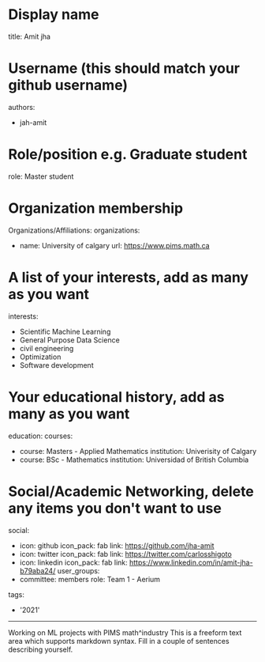 # Display name
title: Amit jha

# Username (this should match your github username)
authors:
- jah-amit

# Role/position e.g. Graduate student
role: Master student

# Organization membership
Organizations/Affiliations:
organizations:
- name: University of calgary
  url: https://www.pims.math.ca

# A list of your interests, add as many as you want
interests:
- Scientific Machine Learning
- General Purpose Data Science
- civil engineering
- Optimization
- Software development

# Your educational history, add as many as you want
education:
  courses:
  - course: Masters - Applied Mathematics
    institution: Univerisity of Calgary
  - course: BSc - Mathematics
    institution: Universidad of British Columbia

# Social/Academic Networking, delete any items you don't want to use
social:
- icon: github
  icon_pack: fab
  link: https://github.com/jha-amit
- icon: twitter
  icon_pack: fab
  link: https://twitter.com/carlosshigoto
- icon: linkedin
  icon_pack: fab
  link: https://www.linkedin.com/in/amit-jha-b79aba24/
user_groups:
- committee: members
  role: Team 1 - Aerium

tags:
- '2021'
---
Working on ML projects with PIMS math^industry
This is a freeform text area which supports markdown syntax. Fill in a couple of
sentences describing yourself.
